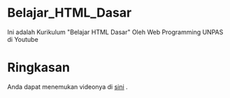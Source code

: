 # Belajar_HTML_Dasar
Ini adalah Kurikulum "Belajar HTML Dasar" Oleh  Web Programming UNPAS di Youtube

# Ringkasan
Anda dapat menemukan videonya di <a href="https://www.youtube.com/c/WebProgrammingUNPAS">sini<a/> .

